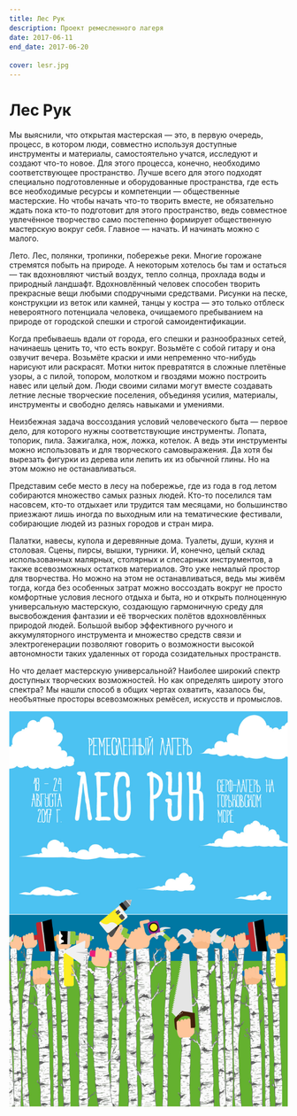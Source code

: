 ```yaml
---
title: Лес Рук
description: Проект ремесленного лагеря
date: 2017-06-11
end_date: 2017-06-20

cover: lesr.jpg
---
```


# Лес Рук

Мы выяснили, что открытая мастерская — это, в первую очередь, процесс, в котором люди, совместно используя доступные инструменты и материалы, самостоятельно учатся, исследуют и создают что-то новое. Для этого процесса, конечно, необходимо соответствующее пространство. Лучше всего для этого подходят специально подготовленные и оборудованные пространства, где есть все необходимые ресурсы и компетенции — общественные мастерские. Но чтобы начать что-то творить вместе, не обязательно ждать пока кто-то подготовит для этого пространство, ведь совместное увлечённое творчество само постепенно формирует общественную мастерскую вокруг себя. Главное — начать. И начинать можно с малого.

Лето. Лес, полянки, тропинки, побережье реки. Многие горожане стремятся побыть на природе. А некоторым хотелось бы там и остаться — так вдохновляют чистый воздух, тепло солнца, прохлада воды и природный ландшафт. Вдохновлённый человек способен творить прекрасные вещи любыми сподручными средствами. Рисунки на песке, конструкции из веток или камней, танцы у костра — это только отблеск невероятного потенциала человека, очищаемого пребыванием на природе от городской спешки и строгой самоидентификации.

Когда пребываешь вдали от города, его спешки и разнообразных сетей, начинаешь ценить то, что есть вокруг. Возьмёте с собой гитару и она озвучит вечера. Возьмёте краски и ими непременно что-нибудь нарисуют или раскрасят. Мотки ниток превратятся в сложные плетёные узоры, а с пилой, топором, молотком и гвоздями можно построить навес или целый дом. Люди своими силами могут вместе создавать летние лесные творческие поселения, объединяя усилия, материалы, инструменты и свободно делясь навыками и умениями.

Неизбежная задача воссоздания условий человеческого быта — первое дело, для которого нужны соответствующие инструменты. Лопата, топорик, пила. Зажигалка, нож, ложка, котелок. А ведь эти инструменты можно использовать и для творческого самовыражения. Да хотя бы вырезать фигурки из дерева или лепить их из обычной глины. Но на этом можно не останавливаться.

Представим себе место в лесу на побережье, где из года в год летом собираются множество самых разных людей. Кто-то поселился там насовсем, кто-то отдыхает или трудится там месяцами, но большинство приезжают лишь иногда по выходным или на тематические фестивали, собирающие людей из разных городов и стран мира.

Палатки, навесы, купола и деревянные дома. Туалеты, души, кухня и столовая. Сцены, пирсы, вышки, турники. И, конечно, целый склад использованных малярных, столярных и слесарных инструментов, а также всевозможных остатков материалов. Это уже немалый простор для творчества. Но можно на этом не останавливаться, ведь мы живём тогда, когда без особенных затрат можно воссоздать вокруг не просто комфортные условия лесного отдыха и быта, но и открыть полноценную универсальную мастерскую, создающую гармоничную среду для высвобождения фантазии и её творческих полётов вдохновлённых природой людей. Большой выбор эффективного ручного и аккумуляторного инструмента и множество средств связи и электрогенерации позволяют говорить о возможности высокой автономности таких удаленных от города созидательных пространств.

Но что делает мастерскую универсальной? Наиболее широкий спектр доступных творческих возможностей. Но как определять широту этого спектра? Мы нашли способ в общих чертах охватить, казалось бы, необъятные просторы всевозможных ремёсел, искусств и промыслов.

![](./poster.jpg)
